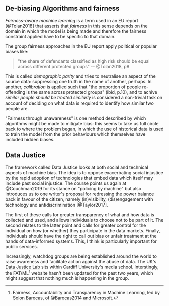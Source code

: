 ## De-biasing Algorithms and fairness

*Fairness-aware machine learning* is a term used in an EU report [@Tolan2018] that asserts that *fairness* in this sense depends on the domain in which the model is being made and therefore the fairness constraint applied have to be specific to that domain.

The group fairness approaches in the EU report apply political or popular biases like: 

> "the share of defendants classified as high risk should be equal across different protected groups" -- @Tolan2018, p8

This is called *demographic parity* and tries to neutralise an aspect of the source data: suppressing one truth in the name of another, perhaps. In another, *calibration* is applied such that "the proportion of people re-offending is the same across protected groups" (ibid, p.10), and to achive *similar people should be treated similarly* is considered a non-trivial task on account of deciding on what data is required to identify how similar two people are.

"Fairness through unawareness" is one method described by which algorithms might be made to mitigate bias: this seems to take us full circle back to where the problem began, in which the use of historical data is used to train the model from the prior behaviours which themselves have included hidden biases.

## Data Justice

The framework called Data Justice looks at both social and technical aspects of machine bias. The idea is to oppose exacerbating social injustice by the rapid adoption of technologies that embed data which itself may include past social injustice. The course points us again at @Couchman2019 for its stance on "policing by machine" but also introduces us to one writer's proposal for redressing the power balance back in favour of the citizen, namely (in)visibility, (dis)engagement with technology and antidiscrimination [@Taylor2017].

The first of these calls for greater transparency of what and how data is collected and used, and allows individuals to choose not to be part of it. The second relates to the latter point and calls for greater control for the individual on how (or whether) they participate in the data markets. Finally, individuals should have the right to call out bias or unfair treatment at the hands of data-informed systems. This, I think is particularly important for public services.

Increasingly, watchdog groups are being established around the world to raise awareness and facilitate action against the abuse of data. The UK's [Data Justice Lab](https://datajusticelab.org/) sits within Cardiff University's media school. Interstingly, the [FAT/ML](https://www.fatml.org/)[^fatml] website hasn't been updated for the past two years, which might suggest that nothing much is happening in the group. 

[^fatml]: Fairness, Accountability and Transparency in Machine Learning, led by Solon Barocas, of @Barocas2014 and Microsoft.
